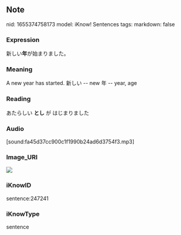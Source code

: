 ## Note
nid: 1655374758173
model: iKnow! Sentences
tags: 
markdown: false

### Expression
新しい<b>年</b>が始まりました。

### Meaning
A new year has started.
新しい -- new
年 -- year, age

### Reading
あたらしい <b>とし</b> が はじまりました

### Audio
[sound:fa45d37cc900c1f1990b24ad6d3754f3.mp3]

### Image_URI
<img src="e22e6f283e6e25ef233dd85ae6979399.jpg">

### iKnowID
sentence:247241

### iKnowType
sentence
